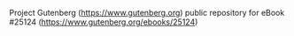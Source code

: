 Project Gutenberg (https://www.gutenberg.org) public repository for eBook #25124 (https://www.gutenberg.org/ebooks/25124)
